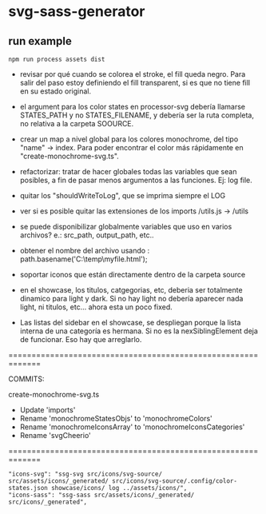# svg-sass-generator

## run example

`npm run process assets dist`

- revisar por qué cuando se colorea el stroke, el fill queda negro. Para salir del paso
  estoy definiendo el fill transparent, si es que no tiene fill en su estado original.

- el argument para los color states en processor-svg debería llamarse STATES_PATH y no STATES_FILENAME, y debería ser la ruta completa, no relativa a la carpeta SOOURCE.

- crear un map a nivel global para los colores monochrome, del tipo "name" -> index. Para poder encontrar el color más rápidamente en "create-monochrome-svg.ts".

- refactorizar: tratar de hacer globales todas las variables que sean posibles, a fin de pasar menos argumentos a las funciones. Ej: log file.

- quitar los "shouldWriteToLog", que se imprima siempre el LOG

- ver si es posible quitar las extensiones de los imports /utils.js -> /utils

- se puede disponibilizar globalmente variables que uso en varios archivos? e.: src_path, output_path, etc..

- obtener el nombre del archivo usando : path.basename('C:\\temp\\myfile.html');

- soportar iconos que están directamente dentro de la carpeta source

- en el showcase, los titulos, catgegorias, etc, deberia ser totalmente dinamico para light y dark. Si no hay light no debería aparecer nada light, ni titulos, etc... ahora esta un poco fixed.

- Las listas del sidebar en el showcase, se despliegan porque la lista interna de una categoría es hermana. Si no es la nexSiblingElement deja de funcionar. Eso hay que arreglarlo.

=============================================================

COMMITS:

create-monochrome-svg.ts

- Update 'imports'
- Rename 'monochromeStatesObjs' to 'monochromeColors'
- Rename 'monochromeIconsArray' to 'monochromeIconsCategories'
- Rename 'svgCheerio'

=============================================================

    "icons-svg": "ssg-svg src/icons/svg-source/ src/assets/icons/_generated/ src/icons/svg-source/.config/color-states.json showcase/icons/ log ../assets/icons/",
    "icons-sass": "ssg-sass src/assets/icons/_generated/ src/icons/_generated",
